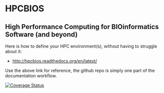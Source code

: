 HPCBIOS
=======

High Performance Computing for BIOinformatics Software (and beyond)
-------------------------------------------------------------------

Here is how to define your HPC environment(s), without having to struggle about it:

* http://hpcbios.readthedocs.org/en/latest/

Use the above link for reference, the github repo is simply one part of the documentation workflow.

[![Coverage Status](https://img.shields.io/coveralls/fgeorgatos/HPCBIOS.svg)](https://coveralls.io/r/fgeorgatos/HPCBIOS)
